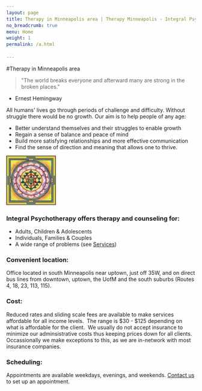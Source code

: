 ```yaml
---
layout: page
title: Therapy in Minneapolis area | Therapy Minneapolis - Integral Psychotherapy
no_breadcrumb: true
menu: Home
weight: 1
permalink: /a.html

---
```

#Therapy in Minneapolis area 

>"The world breaks everyone and afterward many are strong in the broken places."
- Ernest Hemingway

All humans' lives go through periods of challenge and difficulty. Without struggle there would be no growth. Our aim is to help people of any age: 

* Better understand themselves and their struggles to enable growth
* Regain a sense of balance and peace of mind
* Build more satisfying relationships and more effective communication
* Find the sense of direction and meaning that allows one to thrive.

![mandala](/sites/www.integral-therapy.com/files/mandala.jpg)

### Integral Psychotherapy offers therapy and counseling for:

* Adults, Children & Adolescents
* Individuals, Families &amp; Couples
* A wide range of problems (see [Services](/services))

### Convenient location:

Office located in south Minneapolis near uptown, just off 35W, and on direct bus lines from downtown, uptown, the UofM and the south suburbs (Routes 4, 18, 23, 113, 115). 

### Cost:

Reduced rates and sliding scale fees are available to make services affordable for all income levels.  The range is $30 - $125 depending on what is affordable for the client.  We usually do not accept insurance to minimize our adminsistrative costs thus keeping prices down for all clients.  Occassionally we make exceptions to this, as we are in-network with most insurance companies.

### Scheduling:

Appointments are available weekdays, evenings, and weekends. [Contact us](/contact) to set up an appointment.
